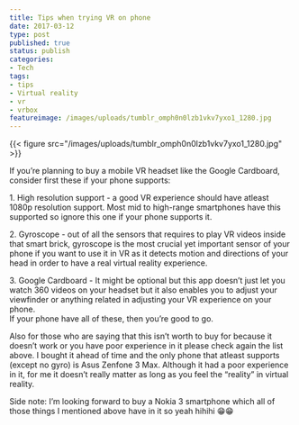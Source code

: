 ```yaml
---
title: Tips when trying VR on phone
date: 2017-03-12
type: post
published: true
status: publish
categories:
- Tech
tags:
- tips
- Virtual reality
- vr
- vrbox
featureimage: /images/uploads/tumblr_omph0n0lzb1vkv7yxo1_1280.jpg
---
```

{{< figure src="/images/uploads/tumblr_omph0n0lzb1vkv7yxo1_1280.jpg" >}}
<p>If you’re planning to buy a mobile VR headset like the Google Cardboard, consider first these if your phone supports:</p>
<p>1. High resolution support - a good VR experience should have atleast 1080p resolution support. Most mid to high-range smartphones have this supported so ignore this one if your phone supports it.</p>
<p>2. Gyroscope - out of all the sensors that requires to play VR videos inside that smart brick, gyroscope is the most crucial yet important sensor of your phone if you want to use it in VR as it detects motion and directions of your head in order to have a real virtual reality experience.</p>
<p>3. Google Cardboard - It might be optional but this app doesn’t just let you watch 360 videos on your headset but it also enables you to adjust your viewfinder or anything related in adjusting your VR experience on your phone.<br />
If your phone have all of these, then you’re good to go.</p>
<p>Also for those who are saying that this isn’t worth to buy for because it doesn’t work or you have poor experience in it please check again the list above. I bought it ahead of time and the only phone that atleast supports (except no gyro) is Asus Zenfone 3 Max. Although it had a poor experience in it, for me it doesn’t really matter as long as you feel the “reality” in virtual reality.</p>
<p>Side note: I’m looking forward to buy a Nokia 3 smartphone which all of those things I mentioned above have in it so yeah hihihi 😁😁</p>
